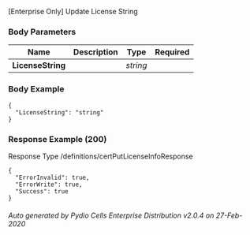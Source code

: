 






 
[Enterprise Only] Update License String  


### Body Parameters

Name | Description | Type | Required
---|---|---|---
**LicenseString** |  | _string_ |   


### Body Example
```
{
  "LicenseString": "string"
}
```






### Response Example (200)
Response Type /definitions/certPutLicenseInfoResponse

```
{
  "ErrorInvalid": true,
  "ErrorWrite": true,
  "Success": true
}
```




###### Auto generated by Pydio Cells Enterprise Distribution v2.0.4 on 27-Feb-2020
